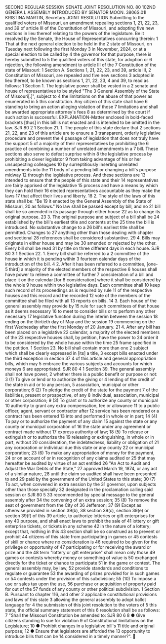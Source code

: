 SECOND REGULAR SESSION
SENATE JOINT RESOLUTION NO. 80
102ND GENERA L ASSEMBLY
INTRODUCED BY SENATOR MOON.
3806S.01I KRISTINA MARTIN, Secretary
JOINT RESOLUTION
Submitting to the qualified voters of Missouri, an amendment repealing sections 1, 21, 22, 23, and
39 of article III of the Constitution of Missouri, and adopting five new sections in lieu
thereof relating to the powers of the legislature.
Be it resolved by the Senate, the House of Representatives concurring therein:
1 That at the next general election to be held in the
2 state of Missouri, on Tuesday next following the first Monday
3 in November, 2024, or at a special election to be called by
4 the governor for that purpose, there is hereby submitted to
5 the qualified voters of this state, for adoption or
6 rejection, the following amendment to article III of the
7 Constitution of the state of Missouri:
1 Section A. Sections 1, 21, 22, 23, and 39, article III,
2 Constitution of Missouri, are repealed and five new sections
3 adopted in lieu thereof, to be known as sections 1, 21, 22, 23,
4 and 39, to read as follows:
1 Section 1. The legislative power shall be vested in a
2 senate and house of representatives to be styled "The
3 General Assembly of the State of Missouri[.]", subject to
4 the limitations on the abuse of that power as enumerated in
5 this constitution. Any citizen of this state shall have
6 standing to bring an action alleging violation of those
7 limitations and shall be awarded appropriate attorney's fees
8 as determined by the court if such action is successful.
EXPLANATION-Matter enclosed in bold-faced brackets [thus] in this bill is not enacted
and is intended to be omitted in the law.
SJR 80 2
1 Section 21. 1. The people of this state declare that
2 sections 21, 22, and 23 of this article are to ensure a
3 transparent, orderly legislative procedure and prevent the
4 passage of legislation that does not truly have the support
5 of a majority of their representatives by prohibiting the
6 practice of combining a number of unrelated amendments in a
7 bill. These sections also serve to defeat surprise within
8 the legislative process by prohibiting a clever legislator
9 from taking advantage of his or her unsuspecting colleagues
10 by surreptitiously inserting unrelated amendments into the
11 body of a pending bill or changing a bill's purpose midway
12 through the legislative process. And these sections are
13 intended to ensure that the people of this state and their
14 representatives are fairly apprised of the legislative
15 process and have a means by which they can hold their
16 elected representatives accountable as they make the laws
17 that affect their lives and liberty.
18 2. The style of the laws of this state shall be: "Be
19 it enacted by the General Assembly of the State of Missouri,
20 as follows." No law shall be passed except by bill, and no
21 bill shall be so amended in its passage through either house
22 as to change its original purpose.
23 3. The original purpose and subject of a bill shall be
24 established by the bill's earliest title and contents at the
25 time the bill is introduced. No substantive change to a
26 bill's earliest title shall be permitted. Changes to
27 anything other than those dealing with chapter and sectional
28 references shall be considered substantive.
29 4. Bills may originate in either house and may be
30 amended or rejected by the other. Every bill shall be read
31 by title on three different days in each house.
SJR 80 3
1 Section 22. 1. Every bill shall be referred to a
2 committee of the house in which it is pending within
3 fourteen calendar days of the introduction of the bill.
4 2. After it has been referred to a committee, [one-
5 third] a majority of the elected members of the respective
6 houses shall have power to relieve a committee of further
7 consideration of a bill and place it on the calendar [for
8 consideration] where it shall be considered by the whole
9 house within two legislative days. Each committee shall
10 keep such record of its proceedings as is required by rule
11 of the respective houses and this record and the recorded
12 vote of the members of the committee shall be filed with all
13 reports on bills.
14 3. Each house of the general assembly may provide by
15 rule for such committees of that house as it deems necessary
16 to meet to consider bills or to perform any other necessary
17 legislative function during the interim between the session
18 ending on the thirtieth day of May and the session
19 commencing on the first Wednesday after the first Monday of
20 January.
21 4. After any bill has been placed on a legislative
22 calendar, a majority of the elected members of the
23 respective houses shall, by petition, have the power to
24 order it to be considered by the whole house within the time
25 frame specified in the petition.
1 Section 23. No bill shall contain more than one
2 subject which shall be clearly expressed in [its] a title,
3 except bills enacted under the third exception in section 37
4 of this article and general appropriation bills, which may
5 embrace the various subjects and accounts for which moneys
6 are appropriated.
SJR 80 4
1 Section 39. The general assembly shall not have power,
2 whether there is a public benefit or purpose or not:
3 (1) To give or lend or to authorize the giving or
4 lending of the credit of the state in aid or to any person,
5 association, municipal or other corporation;
6 (2) To pledge the credit of the state for the payment
7 of the liabilities, present or prospective, of any
8 individual, association, municipal or other corporation;
9 (3) To grant or to authorize any county or municipal
10 authority to grant any extra compensation, fee or allowance
11 to a public officer, agent, servant or contractor after
12 service has been rendered or a contract has been entered
13 into and performed in whole or in part;
14 (4) To pay or to authorize the payment of any claim
15 against the state or any county or municipal corporation of
16 the state under any agreement or contract made without
17 express authority of law;
18 (5) To release or extinguish or to authorize the
19 releasing or extinguishing, in whole or in part, without
20 consideration, the indebtedness, liability or obligation of
21 any corporation or individual due this state or any county
22 or municipal corporation;
23 (6) To make any appropriation of money for the payment,
24 or on account of or in recognition of any claims audited or
25 that may hereafter be audited by virtue of an act entitled
26 "An Act to Audit and Adjust the War Debts of the State,"
27 approved March 19, 1874, or any act of a similar nature,
28 until the claim so audited shall have been presented to and
29 paid by the government of the United States to this state;
30 (7) To act, when convened in extra session by the
31 governor, upon subjects other than those specially
32 designated in the proclamation calling said session or
SJR 80 5
33 recommended by special message to the general assembly after
34 the convening of an extra session;
35 (8) To remove the seat of government from the City of
36 Jefferson;
37 (9) Except as otherwise provided in section 39(b),
38 section 39(c), section 39(e) or section 39(f) of this
39 article, to authorize lotteries or gift enterprises for any
40 purpose, and shall enact laws to prohibit the sale of
41 lottery or gift enterprise tickets, or tickets in any scheme
42 in the nature of a lottery; except that, nothing in this
43 section shall be so construed as to prevent or prohibit
44 citizens of this state from participating in games or
45 contests of skill or chance where no consideration is
46 required to be given for the privilege or opportunity of
47 participating or for receiving the award or prize and the
48 term "lottery or gift enterprise" shall mean only those
49 games or contests whereby money or something of value is
50 exchanged directly for the ticket or chance to participate
51 in the game or contest. The general assembly may, by law,
52 provide standards and conditions to regulate or guarantee
53 the awarding of prizes provided for in such games or
54 contests under the provision of this subdivision;
55 (10) To impose a use or sales tax upon the use,
56 purchase or acquisition of property paid for out of the
57 funds of any county or other political subdivision.
1 Section B. Pursuant to chapter 116, and other
2 applicable constitutional provisions and laws of this state
3 allowing the general assembly to adopt ballot language for
4 the submission of this joint resolution to the voters of
5 this state, the official summary statement of this
6 resolution shall be as follows:
7 "Shall the Missouri Constitution be amended to:
SJR 80 6
8 ● Give citizens standing to sue for violation
9 of Constitutional limitations on the Legislature;
10 ● Prohibit changes in a legislative bill's
11 title and original purpose;
12 ● Ensure that legislators are afforded the
13 opportunity to introduce bills that can be
14 considered in a timely manner?".

